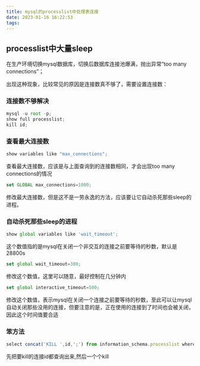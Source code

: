 ```yaml
---
title: mysql的processlist中处理表连接
date: 2023-01-16 16:22:53
tags:
---
```



## processlist中大量sleep

在生产环境切换mysql数据库，切换后数据库连接池爆满，抛出异常“too many connections”；

出现这种现象，比较常见的原因是连接数真不够了，需要设置连接数：

### 连接数不够解决

```js
mysql -u root -p;
show full processlist;
kill id;
```

### 查看最大连接数

```js
show variables like "max_connections";
```

查看最大连接数，应该是与上面查询到的连接数相同，才会出现too many connections的情况

```js
set GLOBAL max_connections=1000;
```

修改最大连接数，但是这不是一劳永逸的方法，应该要让它自动杀死那些sleep的进程。

### 自动杀死那些sleep的进程

```js
show global variables like 'wait_timeout';
```

这个数值指的是mysql在关闭一个非交互的连接之前要等待的秒数，默认是28800s

```js
set global wait_timeout=300; 
```

修改这个数值，这里可以随意，最好控制在几分钟内

```js
set global interactive_timeout=500; 
```

修改这个数值，表示mysql在关闭一个连接之前要等待的秒数，至此可以让mysql自动关闭那些没用的连接，但要注意的是，正在使用的连接到了时间也会被关闭，因此这个时间值要合适

### 笨方法

```js
select concat('KILL ',id,';') from information_schema.processlist where user='root';
```

先把要kill的连接id都查询出来,然后一个个kill
